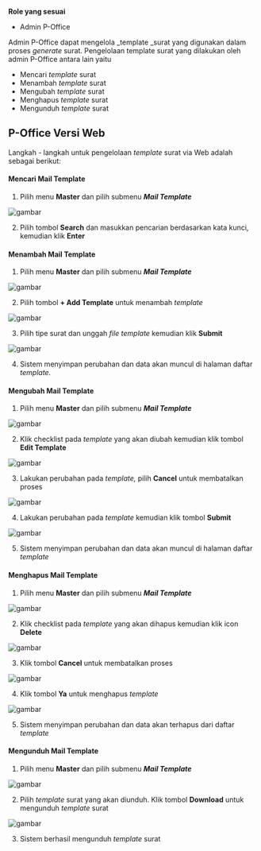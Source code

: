 **Role yang sesuai**

 - Admin P-Office

Admin P-Office dapat mengelola _template _surat yang digunakan dalam proses _generate_ surat. Pengelolaan template surat yang dilakukan oleh admin P-Office antara lain yaitu

- Mencari _template_ surat
- Menambah _template_ surat
- Mengubah _template_ surat
- Menghapus _template_ surat
- Mengunduh _template_ surat

## **P-Office Versi Web**

Langkah - langkah untuk pengelolaan _template_ surat via Web adalah sebagai berikut:

#### **Mencari Mail Template**

1.    Pilih menu **Master** dan pilih submenu **_Mail Template_**

![gambar](DataMaster/SC_DataMaster/DM83.png)

2.    Pilih tombol **Search** dan masukkan pencarian berdasarkan kata kunci, kemudian klik **Enter**


#### **Menambah Mail Template**

1.    Pilih menu **Master** dan pilih submenu **_Mail Template_**

![gambar](DataMaster/SC_DataMaster/DM84.png)

2.    Pilih tombol **+ Add Template** untuk menambah _template_

![gambar](DataMaster/SC_DataMaster/DM85.png)

3.    Pilih tipe surat dan unggah _file template_ kemudian klik **Submit**

![gambar](DataMaster/SC_DataMaster/DM86.png)

4.    Sistem menyimpan perubahan dan data akan muncul di halaman daftar _template._


#### **Mengubah Mail Template**

1.    Pilih menu **Master** dan pilih submenu **_Mail Template_**

![gambar](DataMaster/SC_DataMaster/DM87.png)

2.    Klik checklist pada _template_ yang akan diubah kemudian klik tombol **Edit Template**

![gambar](DataMaster/SC_DataMaster/DM88.png)

3.    Lakukan perubahan pada _template,_ pilih **Cancel** untuk membatalkan proses

![gambar](DataMaster/SC_DataMaster/DM89.png)

4.    Lakukan perubahan pada _template_ kemudian klik tombol **Submit**

![gambar](DataMaster/SC_DataMaster/DM90.png)

5.    Sistem menyimpan perubahan dan data akan muncul di halaman daftar _template_


#### **Menghapus Mail Template**

1.    Pilih menu **Master** dan pilih submenu **_Mail Template_**

![gambar](DataMaster/SC_DataMaster/DM91.png)

2.    Klik checklist pada _template_ yang akan dihapus kemudian klik icon **Delete**

![gambar](DataMaster/SC_DataMaster/DM92.png)

3.    Klik tombol **Cancel** untuk membatalkan proses

![gambar](DataMaster/SC_DataMaster/DM93.png)

4.    Klik tombol **Ya** untuk menghapus _template_

![gambar](DataMaster/SC_DataMaster/DM94.png)

5.    Sistem menyimpan perubahan dan data akan terhapus dari daftar _template_


#### **Mengunduh Mail Template**

1.    Pilih menu **Master** dan pilih submenu **_Mail Template_**

![gambar](DataMaster/SC_DataMaster/DM95.png)

2.    Pilih _template_ surat yang akan diunduh. Klik tombol **Download** untuk mengunduh _template_ surat

![gambar](DataMaster/SC_DataMaster/DM96.png)

3.    Sistem berhasil mengunduh _template_ surat
